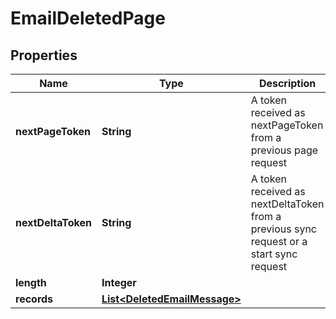 

# EmailDeletedPage


## Properties

| Name | Type | Description | Notes |
|------------ | ------------- | ------------- | -------------|
|**nextPageToken** | **String** | A token received as nextPageToken from a previous page request |  [optional] |
|**nextDeltaToken** | **String** | A token received as nextDeltaToken from a previous sync request or a start sync request |  [optional] |
|**length** | **Integer** |  |  [optional] |
|**records** | [**List&lt;DeletedEmailMessage&gt;**](DeletedEmailMessage.md) |  |  [optional] |



